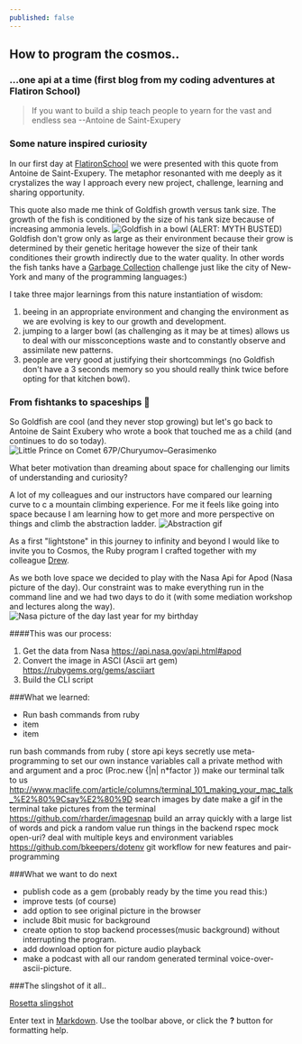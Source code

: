 ```yaml
---
published: false
---
```


## How to program the cosmos..
### ...one api at a time (first blog from my coding adventures at Flatiron School) 
> If you want to build a ship teach people to yearn for the vast and endless sea
--Antoine de Saint-Exupery 

### Some nature inspired curiosity

In our first day at [FlatironSchool](http://flatironschool.com) we were presented with this quote from Antoine de Saint-Exupery. The metaphor resonanted with me deeply as it crystalizes the way I approach every new project, challenge, learning and sharing opportunity. 

This quote also made me think of Goldfish growth versus tank size. The growth of the fish is conditioned by the size of his tank size because of increasing ammonia levels. 
![Goldfish in a bowl]({{site.baseurl}}/http://stopgoldfishbowls.weebly.com/uploads/1/1/2/8/11286918/559160204.jpg)
(ALERT: MYTH BUSTED) Goldfish don't grow only as large as their environment because their grow is determined by their genetic heritage however the size of their tank conditiones their growth indirectly due to the water quality. In other words the fish tanks have a [Garbage Collection](https://en.wikipedia.org/wiki/Garbage_collection_(computer_science)#Limited_environments) challenge just like the city of New-York and many of the programming languages:) 

I take three major learnings from this nature instantiation of wisdom:
1.  beeing in an appropriate environment and changing the environment as we are evolving is key to our growth and development.
2. jumping to a larger bowl (as challenging as it may be at times) allows us to deal with our missconceptions waste and to constantly observe and assimilate new patterns.
3. people are very good at justifying their shortcommings (no Goldfish don't have a 3 seconds memory so you should really think twice before opting for that kitchen bowl). 

### From fishtanks to spaceships :rocket:
So Goldfish are cool (and they never stop growing) but let's go back to Antoine de Saint Exubery who wrote a book that touched me as a child (and continues to do so today).
![Little Prince on Comet 67P/Churyumov–Gerasimenko]({{site.baseurl}}/https://pbs.twimg.com/media/B2QBujrCUAEtyGO.png)

What beter motivation than dreaming about space for challenging our limits of understanding and curiosity? 

A lot of my colleagues and our instructors have compared our learning curve to c a mountain climbing experience. For me it feels like going into space because I am learning how to get more and more perspective on things and climb the abstraction ladder. 
![Abstraction gif]({{site.baseurl}}/https://s-media-cache-ak0.pinimg.com/originals/8b/ae/92/8bae929b580082f4c6a3b15d3b0dfeed.gif)

As a first "lightstone" in this journey to infinity and beyond I would like to invite you to Cosmos, the Ruby program I crafted together with my colleague [Drew](https://twitter.com/drewfromspace).  

As we both love space we decided to play with the Nasa Api for Apod (Nasa picture of the day). Our constraint was to make everything run in the command line and we had two days to do it (with some mediation workshop and lectures along the way).
![Nasa picture of the day last year for my birthday]({{site.baseurl}}/http://apod.nasa.gov/apod/image/1409/m27_snyder_960.jpg)

####This was our process:

1. Get the data from Nasa https://api.nasa.gov/api.html#apod
2. Convert the image in ASCI (Ascii art gem) https://rubygems.org/gems/asciiart
3. Build the CLI script 

###What we learned: 
- Run bash commands from ruby
- item
- item


run bash commands from ruby (
store api keys secretly 
use meta-programming to set our own instance variables 
call a private method with and argument and a proc (Proc.new {|n| n*factor })
make our terminal talk to us
http://www.maclife.com/article/columns/terminal_101_making_your_mac_talk_%E2%80%9Csay%E2%80%9D
search images by date
make a gif in the terminal
take pictures from the terminal https://github.com/rharder/imagesnap
build an array quickly with a large list of words and pick a random value
run things in the backend 
rspec mock open-uri?
deal with multiple keys and environment variables https://github.com/bkeepers/dotenv
git workflow for new features and pair-programming 

###What we want to do next 
- publish code as a gem (probably ready by the time you read this:)
- improve tests (of course)
- add option to see original picture in the browser
- include 8bit music for background
- create option to stop backend processes(music background) without interrupting the program.
- add download option for picture audio playback
- make a podcast with all our random generated terminal voice-over-ascii-picture.

###The slingshot of it all..


[Rosetta slingshot](https://youtu.be/ktrtvCvZb28 "Rosetta slingshot")





Enter text in [Markdown](http://daringfireball.net/projects/markdown/). Use the toolbar above, or click the **?** button for formatting help.
